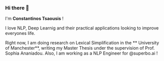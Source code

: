 ### Hi there 👋

I'm **Constantinos Tsaousis** !

I love NLP, Deep Learnig and their practical applications looking to improve everyones life.

Right now, I am doing research on Lexical Simplification in the ** University of Manchester**, writing my Master Thesis under the supervision of Prof. Sophia Ananiadou.
Also, I am working as a NLP Engineer for @superbo.ai !

 

